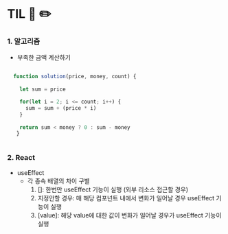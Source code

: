 # TIL 📖 ✏️


 ### 1. 알고리즘
  
  - 부족한 금액 계산하기
  
  ```js
  
    function solution(price, money, count) {
    
      let sum = price

      for(let i = 2; i <= count; i++) {
        sum = sum + (price * i)
      }
    
      return sum < money ? 0 : sum - money
     }
     
   ```
   
 ### 2. React
 
  - useEffect
    * 각 종속 배열의 차이 구별
      1. []: 한번만 useEffect 기능이 실행 (외부 리소스 접근할 경우)
      2. 지정안할 경우: 매 해당 컴포넌트 내에서 변화가 일어날 경우 useEffect 기능이 실행
      3. [value]: 해당 value에 대한 값이 변화가 일어날 경우가 useEffect 기능이 실행
     

